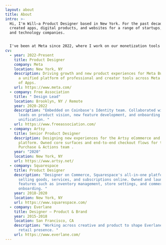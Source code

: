 ```yaml
---
layout: about
title: About
intro: >-
  Hi, I'm Will—a Product Designer based in New York. For the past decade, I've
  created apps, digital products, and websites for a range of startups, brands,
  and technology companies. 


  I've been at Meta since 2022, where I work on our monetization tools for professionals across Facebook, Instagram and WhatsApp. Before that, I held a Design Lead position at Free Association, a Brooklyn-based design firm specializing in digital products and brand systems.
cv:
  - year: 2022-Present
    title: Product Designer
    company: Meta
    location: New York, NY
    description: Driving growth and new product experiences for Meta Business Suite,
      a unified platform of professional and creator tools across Meta's Family
      of Apps.
    url: https://www.meta.com/
  - company: Free Association
    title: " Design Lead"
    location: Brooklyn, NY / Remote
    year: 2020-2022
    description: "Embedded on Coinbase's Identity team. Collaborated with design
      leads on product vision, new feature development, and onboarding
      unification. "
    url: https://www.freeassociation.com/
  - company: Artsy
    title: Senior Product Designer
    description: Designing new experiences for the Artsy eCommerce and Marketplace
      platform. Owned core surfaces and end-to-end checkout flows for the
      Purchase & Actions team .
    year: "2020"
    location: New York, NY
    url: https://www.artsy.net/
  - company: Squarespace
    title: Product Designer
    description: "Designer on Commerce, Squarespace's all-in-one platform for
      selling goods, services, and subscriptions online. Owned and launched core
      features such as inventory management, store settings, and commerce
      onboarding. "
    year: 2018-2020
    location: New York, NY
    url: https://www.squarespace.com/
  - company: Everlane
    title: Designer – Product & Brand
    year: 2015-2018
    location: San Francisco, CA
    description: "Working across creative and product to shape Everlane's online and
      retail presence. "
    url: https://www.everlane.com/
---
```

